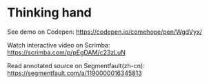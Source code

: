 # Thinking hand

See demo on Codepen: https://codepen.io/comehope/pen/WgdVyx/

Watch interactive video on Scrimba: https://scrimba.com/p/pEgDAM/c23zLuN

Read annotated source on Segmentfault(zh-cn): https://segmentfault.com/a/1190000016345813